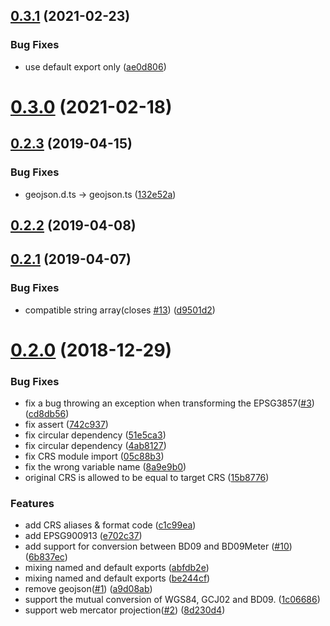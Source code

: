 ## [0.3.1](https://github.com/hujiulong/gcoord/compare/v0.3.0...v0.3.1) (2021-02-23)


### Bug Fixes

* use default export only ([ae0d806](https://github.com/hujiulong/gcoord/commit/ae0d80602934589f57f53e97dd0c6b9b187e53e7))



# [0.3.0](https://github.com/hujiulong/gcoord/compare/v0.3.0-beta.2...v0.3.0) (2021-02-18)



## [0.2.3](https://github.com/hujiulong/gcoord/compare/v0.2.2...v0.2.3) (2019-04-15)


### Bug Fixes

* geojson.d.ts -> geojson.ts ([132e52a](https://github.com/hujiulong/gcoord/commit/132e52adbe9cbbce1e76feae0b4ccacee3e1cc66))



## [0.2.2](https://github.com/hujiulong/gcoord/compare/v0.2.1...v0.2.2) (2019-04-08)



## [0.2.1](https://github.com/hujiulong/gcoord/compare/v0.2.0...v0.2.1) (2019-04-07)


### Bug Fixes

* compatible string array(closes [#13](https://github.com/hujiulong/gcoord/issues/13)) ([d9501d2](https://github.com/hujiulong/gcoord/commit/d9501d292412b06c2e2128d1bba0a99c85cdbec7))



# [0.2.0](https://github.com/hujiulong/gcoord/compare/1c066864ddf5e4e23d67d041e333f60b61955b67...v0.2.0) (2018-12-29)


### Bug Fixes

* fix a bug throwing an exception when transforming the EPSG3857([#3](https://github.com/hujiulong/gcoord/issues/3)) ([cd8db56](https://github.com/hujiulong/gcoord/commit/cd8db562ff8b94691540632330a549aa6521cc29))
* fix assert ([742c937](https://github.com/hujiulong/gcoord/commit/742c937e3dbd2d4c3c98f2c7d85fe06cb40178d5))
* fix circular dependency ([51e5ca3](https://github.com/hujiulong/gcoord/commit/51e5ca3b296ea9fc913d12f9485458cf08895113))
* fix circular dependency ([4ab8127](https://github.com/hujiulong/gcoord/commit/4ab8127d14e8c7ebe8bf153ca431e4add1295b68))
* fix CRS module import ([05c88b3](https://github.com/hujiulong/gcoord/commit/05c88b3a2cfe0d8827fd9e09956335920c88e637))
* fix the wrong variable name ([8a9e9b0](https://github.com/hujiulong/gcoord/commit/8a9e9b05a9ded06ca711f98f0eab64710b19942f))
* original CRS is allowed to be equal to target CRS ([15b8776](https://github.com/hujiulong/gcoord/commit/15b8776ead7c9152900f2271a006dd46d5cd548f))


### Features

* add CRS aliases & format code ([c1c99ea](https://github.com/hujiulong/gcoord/commit/c1c99ea4bb87f7b6ef5bdc7f47b2649e4110dd2f))
* add EPSG900913 ([e702c37](https://github.com/hujiulong/gcoord/commit/e702c3781847eda82b3043b7e6e3045d670730b7))
* add support for conversion between BD09 and BD09Meter ([#10](https://github.com/hujiulong/gcoord/issues/10)) ([6b837ec](https://github.com/hujiulong/gcoord/commit/6b837eca19bd06ca9c3e699be119c549f8aabdb3))
* mixing named and default exports ([abfdb2e](https://github.com/hujiulong/gcoord/commit/abfdb2e6b5bdd5c2ba295a467c63410ca0895e5f))
* mixing named and default exports ([be244cf](https://github.com/hujiulong/gcoord/commit/be244cf6f51abad9968c312a1e570728174855b8))
* remove geojson([#1](https://github.com/hujiulong/gcoord/issues/1)) ([a9d08ab](https://github.com/hujiulong/gcoord/commit/a9d08ab69f5d157c61a5fb9031b4fd2a9bed0e8b))
* support the mutual conversion of WGS84, GCJ02 and BD09. ([1c06686](https://github.com/hujiulong/gcoord/commit/1c066864ddf5e4e23d67d041e333f60b61955b67))
* support web mercator projection([#2](https://github.com/hujiulong/gcoord/issues/2)) ([8d230d4](https://github.com/hujiulong/gcoord/commit/8d230d42800452efafb3e1bfa0209becceb6d6e9))



